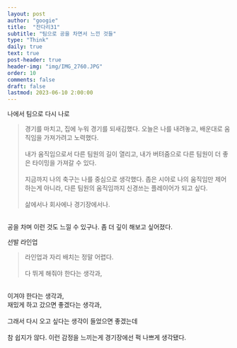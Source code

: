 ```yaml
---
layout: post
author: "googie"
title:  "잔다리31"
subtitle: "팀으로 공을 차면서 느낀 것들"
type: "Think"
daily: true
text: true
post-header: true
header-img: "img/IMG_2760.JPG"
order: 10
comments: false
draft: false
lastmod: 2023-06-10 2:00:00
---
```


<p style="display: none;">6월 9일 금요일 22:00 서울 피치푸마목동(홈플러스 목동점) 1구장</p>

나에서 팀으로 다시 나로
> 경기를 마치고, 집에 누워 경기를 되새김했다.
오늘은 나를 내려놓고, 배운대로 움직임을 가져가려고 노력했다.
<br /><br />
내가 움직임으로서 다른 팀원의 길이 열리고, 내가 버텨줌으로 다른 팀원이 더 좋은 타이밍을 가져갈 수 있다.
<br /><br />
지금까지 나의 축구는 나를 중심으로 생각했다.
좁은 시야로 나의 움직임만 제어하는게 아니라, 다른 팀원의 움직임까지 신경쓰는 플레이어가 되고 싶다.
<br /><br />
삶에서나 회사에나 경기장에서나.
<br />
공을 차며 이런 것도 느낄 수 있구나. 좀 더 깊이 해보고 싶어졌다.

<br />



선발 라인업
> 라인업과 자리 배치는 정말 어렵다.
<br /><br />
다 뛰게 해줘야 한다는 생각과,
<br />
이겨야 한다는 생각과,
<br />
재밌게 하고 갔으면 좋겠다는 생각과,
<br /><br />
그래서 다시 오고 싶다는 생각이 들었으면 좋겠는데
<br /><br />
참 쉽지가 않다.
이런 감정을 느끼는게 경기장에선 퍽 나쁘게 생각됐다.
